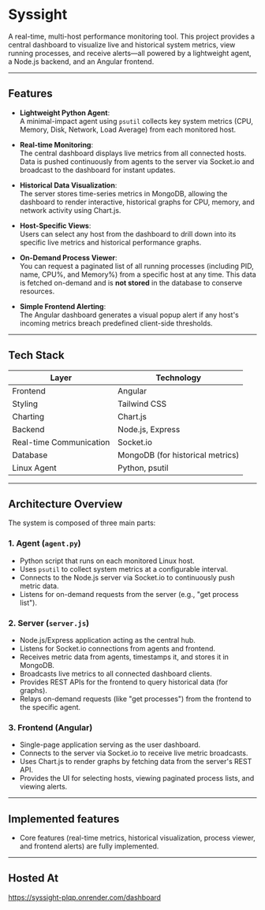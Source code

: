# Syssight

A real-time, multi-host performance monitoring tool. This project provides a central dashboard to visualize live and historical system metrics, view running processes, and receive alerts—all powered by a lightweight agent, a Node.js backend, and an Angular frontend.

---

## Features

- **Lightweight Python Agent**:  
  A minimal-impact agent using `psutil` collects key system metrics (CPU, Memory, Disk, Network, Load Average) from each monitored host.

- **Real-time Monitoring**:  
  The central dashboard displays live metrics from all connected hosts. Data is pushed continuously from agents to the server via Socket.io and broadcast to the dashboard for instant updates.

- **Historical Data Visualization**:  
  The server stores time-series metrics in MongoDB, allowing the dashboard to render interactive, historical graphs for CPU, memory, and network activity using Chart.js.

- **Host-Specific Views**:  
  Users can select any host from the dashboard to drill down into its specific live metrics and historical performance graphs.

- **On-Demand Process Viewer**:  
  You can request a paginated list of all running processes (including PID, name, CPU%, and Memory%) from a specific host at any time. This data is fetched on-demand and is **not stored** in the database to conserve resources.

- **Simple Frontend Alerting**:  
  The Angular dashboard generates a visual popup alert if any host's incoming metrics breach predefined client-side thresholds.

---

## Tech Stack

| Layer                     | Technology                   |
| ------------------------- | ---------------------------- |
| Frontend                  | Angular                      |
| Styling                   | Tailwind CSS                 |
| Charting                  | Chart.js                     |
| Backend                   | Node.js, Express             |
| Real-time Communication   | Socket.io                    |
| Database                  | MongoDB (for historical metrics) |
| Linux Agent               | Python, psutil               |

---

## Architecture Overview

The system is composed of three main parts:

### 1. Agent (`agent.py`)
- Python script that runs on each monitored Linux host.
- Uses `psutil` to collect system metrics at a configurable interval.
- Connects to the Node.js server via Socket.io to continuously push metric data.
- Listens for on-demand requests from the server (e.g., "get process list").

### 2. Server (`server.js`)
- Node.js/Express application acting as the central hub.
- Listens for Socket.io connections from agents and frontend.
- Receives metric data from agents, timestamps it, and stores it in MongoDB.
- Broadcasts live metrics to all connected dashboard clients.
- Provides REST APIs for the frontend to query historical data (for graphs).
- Relays on-demand requests (like "get processes") from the frontend to the specific agent.

### 3. Frontend (Angular)
- Single-page application serving as the user dashboard.
- Connects to the server via Socket.io to receive live metric broadcasts.
- Uses Chart.js to render graphs by fetching data from the server's REST API.
- Provides the UI for selecting hosts, viewing paginated process lists, and viewing alerts.

---

## Implemented features

- Core features (real-time metrics, historical visualization, process viewer, and frontend alerts) are fully implemented.

---

## Hosted At

https://syssight-plqp.onrender.com/dashboard
